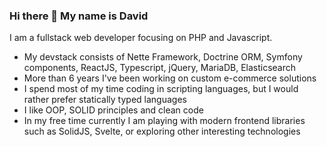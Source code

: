 ### Hi there 👋 My name is David

I am a fullstack web developer focusing on PHP and Javascript.

- My devstack consists of Nette Framework, Doctrine ORM, Symfony components, ReactJS, Typescript, jQuery, MariaDB, Elasticsearch
- More than 6 years I've been working on custom e-commerce solutions
- I spend most of my time coding in scripting languages, but I would rather prefer statically typed languages
- I like OOP, SOLID principles and clean code
- In my free time currently I am playing with modern frontend libraries such as SolidJS, Svelte, or exploring other interesting technologies
